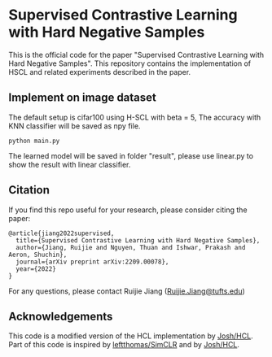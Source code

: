 # Supervised Contrastive Learning with Hard Negative Samples

This is the official code for the paper "Supervised Contrastive Learning with Hard Negative Samples". This repository contains the implementation of HSCL and related experiments described in the paper.

## Implement on image dataset
The default setup is cifar100 using H-SCL with beta = 5, The accuracy with KNN classifier will be saved as npy file.

```
python main.py
```
The learned model will be saved in folder "result", please use linear.py to show the result with linear classifier.



## Citation

If you find this repo useful for your research, please consider citing the paper:

```
@article{jiang2022supervised,
  title={Supervised Contrastive Learning with Hard Negative Samples},
  author={Jiang, Ruijie and Nguyen, Thuan and Ishwar, Prakash and Aeron, Shuchin},
  journal={arXiv preprint arXiv:2209.00078},
  year={2022}
}
```
For any questions, please contact Ruijie Jiang (Ruijie.Jiang@tufts.edu)

## Acknowledgements
This code is a modified version of the HCL implementation by [Josh/HCL](https://github.com/joshr17/HCL). 
Part of this code is inspired by [leftthomas/SimCLR](https://github.com/leftthomas/SimCLR) and by [Josh/HCL](https://github.com/joshr17/HCL).
